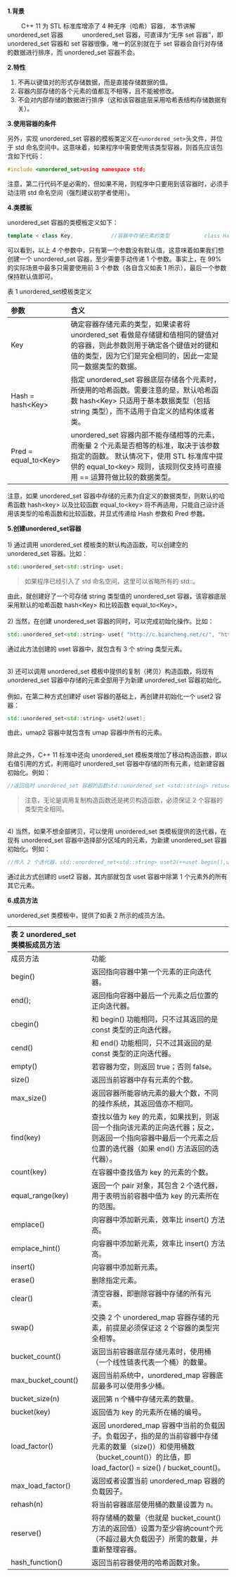 **1.背景**

        C++ 11 为 STL 标准库增添了 4 种无序（哈希）容器， 本节讲解 unordered\_set 容器           unordered\_set 容器，可直译为“无序 set 容器”，即 unordered\_set 容器和 set 容器很像，唯一的区别就在于 set 容器会自行对存储的数据进行排序，而 unordered\_set 容器不会。

**2.特性**

1.  不再以键值对的形式存储数据，而是直接存储数据的值。
2.  容器内部存储的各个元素的值都互不相等，且不能被修改。
3.  不会对内部存储的数据进行排序（这和该容器底层采用哈希表结构存储数据有关）。

**3.使用容器的条件**

另外，实现 unordered\_set 容器的模板类定义在`<unordered_set>`头文件，并位于 std 命名空间中。这意味着，如果程序中需要使用该类型容器，则首先应该包含如下代码：

```cpp
#include <unordered_set>using namespace std;
```

注意，第二行代码不是必需的，但如果不用，则程序中只要用到该容器时，必须手动注明 std 命名空间（强烈建议初学者使用）。

**4.类模板**

unordered\_set 容器的类模板定义如下：

```cpp
template < class Key,            //容器中存储元素的类型           class Hash = hash<Key>,    //确定元素存储位置所用的哈希函数           class Pred = equal_to<Key>,   //判断各个元素是否相等所用的函数           class Alloc = allocator<Key>   //指定分配器对象的类型           > class unordered_set;
```

可以看到，以上 4 个参数中，只有第一个参数没有默认值，这意味着如果我们想创建一个 unordered\_set 容器，至少需要手动传递 1 个参数。事实上，在 99% 的实际场景中最多只需要使用前 3 个参数（各自含义如表 1 所示），最后一个参数保持默认值即可。

表 1 unordered\_set模板类定义

| 参数                     | 含义                                                                                                                            |
| :--------------------- | :---------------------------------------------------------------------------------------------------------------------------- |
| Key                    | 确定容器存储元素的类型，如果读者将 unordered\_set 看做是存储键和值相同的键值对的容器，则此参数则用于确定各个键值对的键和值的类型，因为它们是完全相同的，因此一定是同一数据类型的数据。                           |
| Hash = hash\<Key>      | 指定 unordered\_set 容器底层存储各个元素时，所使用的哈希函数。需要注意的是，默认哈希函数 hash\<Key> 只适用于基本数据类型（包括 string 类型），而不适用于自定义的结构体或者类。                     |
| Pred = equal\_to\<Key> | unordered\_set 容器内部不能存储相等的元素，而衡量 2 个元素是否相等的标准，取决于该参数指定的函数。 默认情况下，使用 STL 标准库中提供的 equal\_to\<key> 规则，该规则仅支持可直接用 == 运算符做比较的数据类型。 |

注意，如果 unordered\_set 容器中存储的元素为自定义的数据类型，则默认的哈希函数 hash\<key> 以及比较函数 equal\_to\<key> 将不再适用，只能自己设计适用该类型的哈希函数和比较函数，并显式传递给 Hash 参数和 Pred 参数。

**5.创建unordered\_set容器**\
\
1\) 通过调用 unordered\_set 模板类的默认构造函数，可以创建空的 unordered\_set 容器。比如：

```cpp
std::unordered_set<std::string> uset;
```

> 如果程序已经引入了 std 命名空间，这里可以省略所有的 std::。

由此，就创建好了一个可存储 string 类型值的 unordered\_set 容器，该容器底层采用默认的哈希函数 hash\<Key> 和比较函数 equal\_to\<Key>。\
\
2\) 当然，在创建 unordered\_set 容器的同时，可以完成初始化操作。比如：

```cpp
std::unordered_set<std::string> uset{ "http://c.biancheng.net/c/", "http://c.biancheng.net/java/", "http://c.biancheng.net/linux/" };
```

通过此方法创建的 uset 容器中，就包含有 3 个 string 类型元素。

\
3\) 还可以调用 unordered\_set 模板中提供的复制（拷贝）构造函数，将现有 unordered\_set 容器中存储的元素全部用于为新建 unordered\_set 容器初始化。\
\
例如，在第二种方式创建好 uset 容器的基础上，再创建并初始化一个 uset2 容器：

```cpp
std::unordered_set<std::string> uset2(uset);
```

由此，umap2 容器中就包含有 umap 容器中所有的元素。

\
除此之外，C++ 11 标准中还向 unordered\_set 模板类增加了移动构造函数，即以右值引用的方式，利用临时 unordered\_set 容器中存储的所有元素，给新建容器初始化。例如：

```cpp
//返回临时 unordered_set 容器的函数std::unordered_set <std::string> retuset() {std::unordered_set<std::string> tempuset{ "http://c.biancheng.net/c/","http://c.biancheng.net/java/","http://c.biancheng.net/linux/" };return tempuset;}//调用移动构造函数，创建 uset 容器std::unordered_set<std::string> uset(retuset());
```

> 注意，无论是调用复制构造函数还是拷贝构造函数，必须保证 2 个容器的类型完全相同。

\
4\) 当然，如果不想全部拷贝，可以使用 unordered\_set 类模板提供的迭代器，在现有 unordered\_set 容器中选择部分区域内的元素，为新建 unordered\_set 容器初始化。例如：

```cpp
//传入 2 个迭代器，std::unordered_set<std::string> uset2(++uset.begin(),uset.end());
```

通过此方式创建的 uset2 容器，其内部就包含 uset 容器中除第 1 个元素外的所有其它元素。

**6.成员方法**

unordered\_set 类模板中，提供了如表 2 所示的成员方法。

| 表 2 unordered\_set 类模板成员方法 |                                                                                                                                  |
| :------------------------- | -------------------------------------------------------------------------------------------------------------------------------- |
| 成员方法                       | 功能                                                                                                                               |
| begin()                    | 返回指向容器中第一个元素的正向迭代器。                                                                                                              |
| end();                     | 返回指向容器中最后一个元素之后位置的正向迭代器。                                                                                                         |
| cbegin()                   | 和 begin() 功能相同，只不过其返回的是 const 类型的正向迭代器。                                                                                          |
| cend()                     | 和 end() 功能相同，只不过其返回的是 const 类型的正向迭代器。                                                                                            |
| empty()                    | 若容器为空，则返回 true；否则 false。                                                                                                         |
| size()                     | 返回当前容器中存有元素的个数。                                                                                                                  |
| max\_size()                | 返回容器所能容纳元素的最大个数，不同的操作系统，其返回值亦不相同。                                                                                                |
| find(key)                  | 查找以值为 key 的元素，如果找到，则返回一个指向该元素的正向迭代器；反之，则返回一个指向容器中最后一个元素之后位置的迭代器（如果 end() 方法返回的迭代器）。                                              |
| count(key)                 | 在容器中查找值为 key 的元素的个数。                                                                                                             |
| equal\_range(key)          | 返回一个 pair 对象，其包含 2 个迭代器，用于表明当前容器中值为 key 的元素所在的范围。                                                                                |
| emplace()                  | 向容器中添加新元素，效率比 insert() 方法高。                                                                                                      |
| emplace\_hint()            | 向容器中添加新元素，效率比 insert() 方法高。                                                                                                      |
| insert()                   | 向容器中添加新元素。                                                                                                                       |
| erase()                    | 删除指定元素。                                                                                                                          |
| clear()                    | 清空容器，即删除容器中存储的所有元素。                                                                                                              |
| swap()                     | 交换 2 个 unordered\_map 容器存储的元素，前提是必须保证这 	2 个容器的类型完全相等。                                                                            |
| bucket\_count()            | 返回当前容器底层存储元素时，使用桶（一个线性链表代表一个桶）的数量。                                                                                               |
| max\_bucket\_count()       | 返回当前系统中，unordered\_map 容器底层最多可以使用多少桶。                                                                                            |
| bucket\_size(n)            | 返回第 n 个桶中存储元素的数量。                                                                                                                |
| bucket(key)                | 返回值为 key 的元素所在桶的编号。                                                                                                              |
| load\_factor()             | 返回 unordered\_map 容器中当前的负载因子。负载因子，指的是的当前容器中存储元素的数量（size()）和使用桶数（bucket\_count()）的比值，即 load\_factor() = size() / bucket\_count()。 |
| max\_load\_factor()        | 返回或者设置当前 unordered\_map 容器的负载因子。                                                                                                 |
| rehash(n)                  | 将当前容器底层使用桶的数量设置为 n。                                                                                                              |
| reserve()                  | 将存储桶的数量（也就是 bucket\_count() 方法的返回值）设置为至少容纳count个元（不超过最大负载因子）所需的数量，并重新整理容器。                                                       |
| hash\_function()           | 返回当前容器使用的哈希函数对象。                                                                                                                 |


